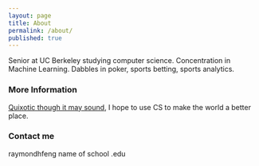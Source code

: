 ```yaml
---
layout: page
title: About
permalink: /about/
published: true
---
```

Senior at UC Berkeley studying computer science. Concentration in Machine Learning. Dabbles in poker, sports betting, sports analytics.

### More Information
[Quixotic though it may sound](https://web.stanford.edu/~lmackey/), I hope to use CS to make the world a better place. 


### Contact me

raymondhfeng name of school .edu
